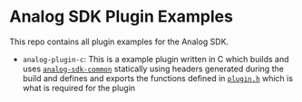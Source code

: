 # Analog SDK Plugin Examples

This repo contains all plugin examples for the Analog SDK.

* `analog-plugin-c`: This is a example plugin written in C which builds and uses [`analog-sdk-common`](https://github.com/simon-wh/Analog-SDK/tree/master/analog-sdk-common) statically using headers generated during the build and defines and exports the functions defined in [`plugin.h`](https://github.com/simon-wh/Analog-SDK/blob/master/includes/plugin.h) which is what is required for the plugin